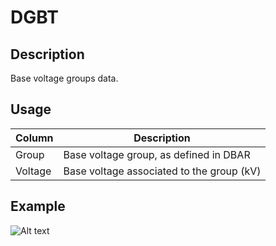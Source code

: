 # DGBT

## Description

Base voltage groups data.

## Usage

| Column  | Description                               |
| ------- | ----------------------------------------- |
| Group   | Base voltage group, as defined in DBAR    |
| Voltage | Base voltage associated to the group (kV) |

## Example

![Alt text](docs/assets/DGBT.png)
